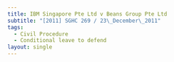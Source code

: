 ```yaml
---
title: IBM Singapore Pte Ltd v Beans Group Pte Ltd
subtitle: "[2011] SGHC 269 / 23\_December\_2011"
tags:
  - Civil Procedure
  - Conditional leave to defend
layout: single
---
```



